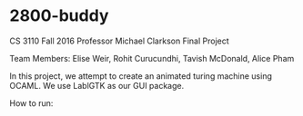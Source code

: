 # 2800-buddy

CS 3110 Fall 2016
Professor Michael Clarkson
Final Project

Team Members: Elise Weir, Rohit Curucundhi, Tavish McDonald, Alice Pham

In this project, we attempt to create an animated turing machine using OCAML. We use LablGTK as our GUI package.

How to run:
